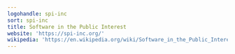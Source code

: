 ```yaml
---
logohandle: spi-inc
sort: spi-inc
title: Software in the Public Interest
website: 'https://spi-inc.org/'
wikipedia: 'https://en.wikipedia.org/wiki/Software_in_the_Public_Interest'
---
```

